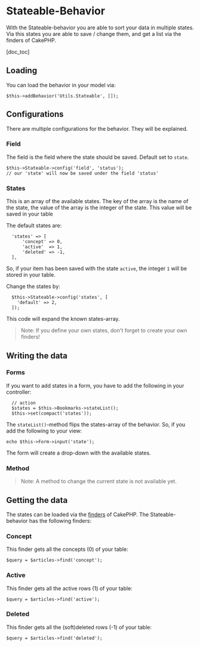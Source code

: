 Stateable-Behavior
==================

With the Stateable-behavior you are able to sort your data in multiple states. 
Via this states you are able to save / change them, and get a list via the finders of CakePHP.

[doc_toc]

Loading
-------
You can load the behavior in your model via:

    $this->addBehavior('Utils.Stateable', []);


Configurations
--------------
There are multiple configurations for the behavior. They will be explained.

### Field

The field is the field where the state should be saved. Default set to `state`.

    $this->Stateable->config('field', 'status');
    // our 'state' will now be saved under the field 'status'

### States

This is an array of the available states. The key of the array is the name of the state, the value of the array is the integer of the state. This value will be saved in your table

The default states are:

      'states' => [
          'concept' => 0,
          'active'  => 1,
          'deleted' => -1,
      ],
  
So, if your item has been saved with the state `active`, the integer `1` will be stored in your table.

Change the states by: 

      $this->Stateable->config('states', [
        'default' => 2,
      ]);

This code will expand the known states-array.

> Note: If you define your own states, don't forget to create your own finders!

Writing the data
----------------

### Forms
If you want to add states in a form, you have to add the following in your controller:

      // action
      $states = $this->Bookmarks->stateList();
      $this->set(compact('states'));
 
The `stateList()`-method flips the states-array of the behavior. So, if you add the following to your view:

    echo $this->Form->input('state');

The form will create a drop-down with the available states.

### Method

> Note: A method to change the current state is not available yet.

Getting the data
----------------
The states can be loaded via the [finders](http://book.cakephp.org/3.0/en/orm/retrieving-data-and-resultsets.html#using-finders-to-load-data) of CakePHP.
The Stateable-behavior has the following finders:

###  Concept
This finder gets all the concepts (0) of your table:

    $query = $articles->find('concept');

###  Active
This finder gets all the active rows (1) of your table:

    $query = $articles->find('active');
    
###  Deleted
This finder gets all the (soft)deleted rows (-1) of your table:

    $query = $articles->find('deleted');
